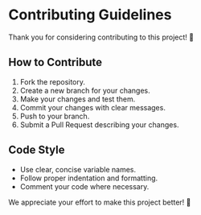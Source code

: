 # Contributing Guidelines

Thank you for considering contributing to this project! 🎉

## How to Contribute

1. Fork the repository.
2. Create a new branch for your changes.
3. Make your changes and test them.
4. Commit your changes with clear messages.
5. Push to your branch.
6. Submit a Pull Request describing your changes.

## Code Style

- Use clear, concise variable names.
- Follow proper indentation and formatting.
- Comment your code where necessary.

We appreciate your effort to make this project better! 🙌
